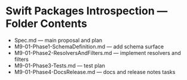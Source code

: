 # Swift Packages Introspection — Folder Contents

- Spec.md — main proposal and plan
- M9-01-Phase1-SchemaDefinition.md — add schema surface
- M9-01-Phase2-ResolversAndFilters.md — implement resolvers and filters
- M9-01-Phase3-Tests.md — test plan
- M9-01-Phase4-DocsRelease.md — docs and release notes tasks

